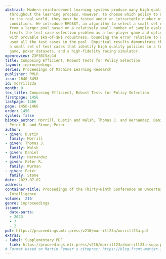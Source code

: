 ```yaml
---
abstract: Modern reinforcement learning systems produce many high-quality policies
  throughout the learning process. However, to choose which policy to actually deploy
  in the real world, they must be tested under an intractable number of environmental
  conditions. We introduce RPOSST, an algorithm to select a small set of test cases
  from a larger pool based on a relatively small number of sample evaluations. RPOSST
  treats the test case selection problem as a two-player game and optimizes a solution
  with provable $k$-of-$N$ robustness, bounding the error relative to a test that
  used all the test cases in the pool. Empirical results demonstrate that RPOSST finds
  a small set of test cases that identify high quality policies in a toy one-shot
  game, poker datasets, and a high-fidelity racing simulator.
openreview: Z3P3BC5zLGd
title: Composing Efficient, Robust Tests for Policy Selection
layout: inproceedings
series: Proceedings of Machine Learning Research
publisher: PMLR
issn: 2640-3498
id: morrill23a
month: 0
tex_title: Composing Efficient, Robust Tests for Policy Selection
firstpage: 1456
lastpage: 1466
page: 1456-1466
order: 1456
cycles: false
bibtex_author: Morrill, Dustin and Walsh, Thomas J. and Hernandez, Daniel and Wurman,
  Peter R. and Stone, Peter
author:
- given: Dustin
  family: Morrill
- given: Thomas J.
  family: Walsh
- given: Daniel
  family: Hernandez
- given: Peter R.
  family: Wurman
- given: Peter
  family: Stone
date: 2023-07-02
address:
container-title: Proceedings of the Thirty-Ninth Conference on Uncertainty in Artificial
  Intelligence
volume: '216'
genre: inproceedings
issued:
  date-parts:
  - 2023
  - 7
  - 2
pdf: https://proceedings.mlr.press/v216/morrill23a/morrill23a.pdf
extras:
- label: Supplementary PDF
  link: https://proceedings.mlr.press/v216/morrill23a/morrill23a-supp.pdf
# Format based on Martin Fenner's citeproc: https://blog.front-matter.io/posts/citeproc-yaml-for-bibliographies/
---
```

